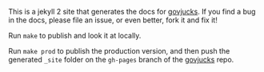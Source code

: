 
This is a jekyll 2 site that generates the docs for
[govjucks](https://github.com/gunjam/govjucks). If you find a bug
in the docs, please file an issue, or even better, fork it and fix it!

Run `make` to publish and look it at locally.

Run `make prod` to publish the production version, and then push the
generated `_site` folder on the `gh-pages` branch of the
[govjucks](https://github.com/gunjam/govjucks) repo.
